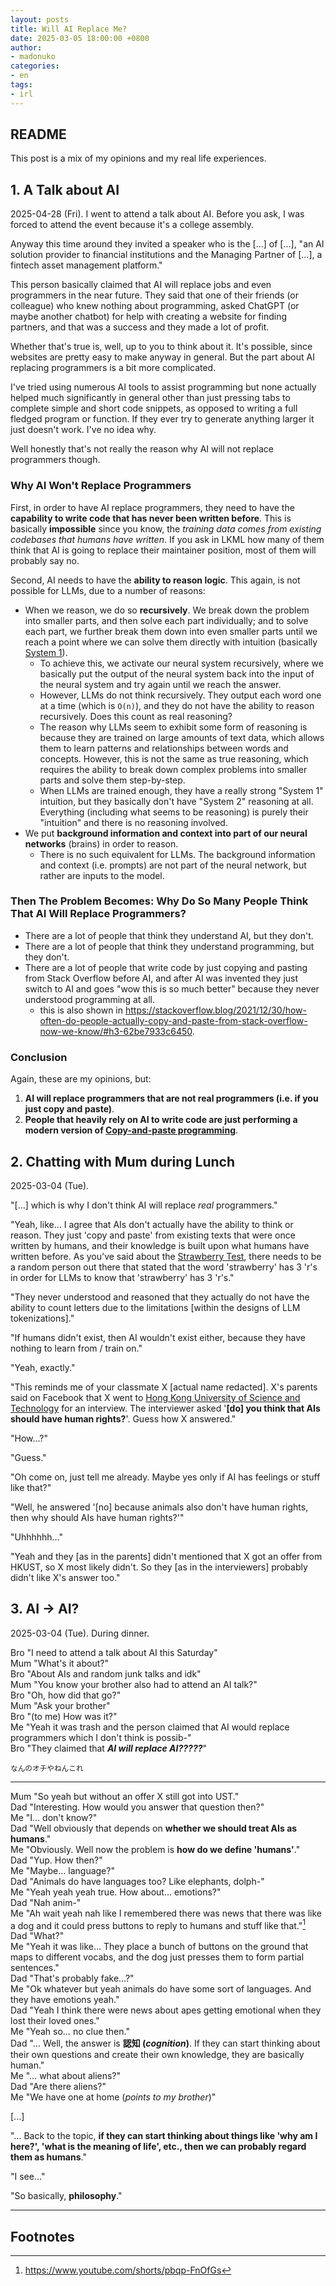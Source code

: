 ```yaml
---
layout: posts
title: Will AI Replace Me?
date: 2025-03-05 18:00:00 +0800
author:
- madonuko
categories:
- en
tags:
- irl
---
```


## README

This post is a mix of my opinions and my real life experiences.

## 1. A Talk about AI

2025-04-28 (Fri). I went to attend a talk about AI. Before you ask, I was forced to attend the event because it's a college assembly.

Anyway this time around they invited a speaker who is the [...] of [...], "an AI solution provider to financial institutions and the Managing Partner of [...], a fintech asset management platform."

This person basically claimed that AI will replace jobs and even programmers in the near future. They said that one of their friends (or colleague) who knew nothing about programming,
asked ChatGPT (or maybe another chatbot) for help with creating a website for finding partners, and that was a success and they made a lot of profit.

Whether that's true is, well, up to you to think about it. It's possible, since websites are pretty easy to make anyway in general.
But the part about AI replacing programmers is a bit more complicated.

I've tried using numerous AI tools to assist programming but none actually helped much significantly in general other than just pressing tabs to complete simple
and short code snippets, as opposed to writing a full fledged program or function. If they ever try to generate anything larger it just doesn't work. I've no idea why.

Well honestly that's not really the reason why AI will not replace programmers though.

### Why AI Won't Replace Programmers

First, in order to have AI replace programmers, they need to have the **capability to write code that has never been written before**. This is basically **impossible**
since you know, the *training data comes from existing codebases that humans have written*. If you ask in LKML how many of them think that AI is going to replace
their maintainer position, most of them will probably say no.

Second, AI needs to have the **ability to reason logic**. This again, is not possible for LLMs, due to a number of reasons:
- When we reason, we do so **recursively**. We break down the problem into smaller parts, and then solve each part individually; and to solve each part, we further break them down into even smaller parts until we reach a point where we can solve them directly with intuition (basically [System 1](https://en.wikipedia.org/wiki/Thinking%2C_Fast_and_Slow)).
  - To achieve this, we activate our neural system recursively, where we basically put the output of the neural system back into the input of the neural system and try again until we reach the answer.
  - However, LLMs do not think recursively. They output each word one at a time (which is `O(n)`), and they do not have the ability to reason recursively. Does this count as real reasoning?
  - The reason why LLMs seem to exhibit some form of reasoning is because they are trained on large amounts of text data, which allows them to learn patterns and relationships between words and concepts. However, this is not the same as true reasoning, which requires the ability to break down complex problems into smaller parts and solve them step-by-step.
  - When LLMs are trained enough, they have a really strong "System 1" intuition, but they basically don't have "System 2" reasoning at all. Everything (including what seems to be reasoning) is purely their "intuition" and there is no reasoning involved.
- We put **background information and context into part of our neural networks** (brains) in order to reason.
  - There is no such equivalent for LLMs. The background information and context (i.e. prompts) are not part of the neural network, but rather are inputs to the model.

### Then The Problem Becomes: Why Do So Many People Think That AI Will Replace Programmers?

- There are a lot of people that think they understand AI, but they don't.
- There are a lot of people that think they understand programming, but they don't.
- There are a lot of people that write code by just copying and pasting from Stack Overflow before AI, and after AI was invented they just switch to AI and goes
  "wow this is so much better" because they never understood programming at all.
  - this is also shown in https://stackoverflow.blog/2021/12/30/how-often-do-people-actually-copy-and-paste-from-stack-overflow-now-we-know/#h3-62be7933c6450.

### Conclusion

Again, these are my opinions, but:

1. **AI will replace programmers that are not real programmers (i.e. if you just copy and paste)**.
2. **People that heavily rely on AI to write code are just performing a modern version of [Copy-and-paste programming](https://en.wikipedia.org/wiki/Copy-and-paste_programming)**.

## 2. Chatting with Mum during Lunch

2025-03-04 (Tue).

"[…] which is why I don't think AI will replace *real* programmers."

"Yeah, like… I agree that AIs don't actually have the ability to think or reason.
They just 'copy and paste' from existing texts that were once written by humans,
and their knowledge is built upon what humans have written before.
As you've said about the [Strawberry Test](https://www.benluong.com/testing-llms-on-the-strawberry-challenge/),
there needs to be a random person out there that stated that the word 'strawberry' has 3 'r's in order for
LLMs to know that 'strawberry' has 3 'r's."

"They never understood and reasoned that they actually do not have the
ability to count letters due to the limitations [within the designs of LLM tokenizations]."

"If humans didn't exist, then AI wouldn't exist either, because they have nothing to learn from / train on."

"Yeah, exactly."

"This reminds me of your classmate X [actual name redacted].
X's parents said on Facebook that X went to [Hong Kong University of Science and Technology](https://en.wikipedia.org/wiki/HKUST) for an interview.
The interviewer asked '**[do] you think that AIs should have human rights?**'.
Guess how X answered."

"How…?"

"Guess."

"Oh come on, just tell me already. Maybe yes only if AI has feelings or stuff like that?"

"Well, he answered '[no] because animals also don't have human rights, then why should AIs have human rights?'"

"Uhhhhhh…"

"Yeah and they [as in the parents] didn't mentioned that X got an offer from HKUST, so X most likely didn't. So they [as in the interviewers] probably didn't like X's answer too."

## 3. AI → AI?

2025-03-04 (Tue). During dinner.

Bro "I need to attend a talk about AI this Saturday"\
Mum "What's it about?"\
Bro "About AIs and random junk talks and idk"\
Mum "You know your brother also had to attend an AI talk?"\
Bro "Oh, how did that go?"\
Mum "Ask your brother"\
Bro "(to me) How was it?"\
Me "Yeah it was trash and the person claimed that AI would replace programmers which I don't think is possib-"\
Bro "They claimed that ***AI will replace AI?????***"

<small>なんのオチやねんこれ</small>

---

Mum "So yeah but without an offer X still got into UST."\
Dad "Interesting. How would you answer that question then?"\
Me "I… don't know?"\
Dad "Well obviously that depends on **whether we should treat AIs as humans**."\
Me "Obviously. Well now the problem is **how do we define 'humans'**."\
Dad "Yup. How then?"\
Me "Maybe… language?"\
Dad "Animals do have languages too? Like elephants, dolph-"\
Me "Yeah yeah yeah true. How about… emotions?"\
Dad "Nah anim-"\
Me "Ah wait yeah nah like I remembered there was news that there was like a dog and it could press buttons to reply to humans and stuff like that."[^1]\
Dad "What?"\
Me "Yeah it was like… They place a bunch of buttons on the ground that maps to different vocabs, and the dog just presses them to form partial sentences."\
Dad "That's probably fake…?"\
Me "Ok whatever but yeah animals do have some sort of languages. And they have emotions yeah."\
Dad "Yeah I think there were news about apes getting emotional when they lost their loved ones."\
Me "Yeah so… no clue then."\
Dad "… Well, the answer is **認知 (_cognition_)**. If they can start thinking about their own questions and create their own knowledge, they are basically human."\
Me "… what about aliens?"\
Dad "Are there aliens?"\
Me "We have one at home (*points to my brother*)"

[...]

"… Back to the topic, **if they can start thinking about things like 'why am I here?', 'what is the meaning of life', etc., then we can probably regard them as humans**."

"I see…"

"So basically, **philosophy**."

---

## Footnotes

[^1]: <https://www.youtube.com/shorts/pbqp-FnOfGs>
